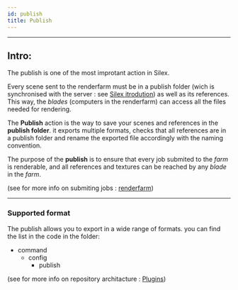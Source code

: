 ```yaml
---
id: publish
title: Publish
---
```


___

## Intro:

The publish is one of the most improtant action in Silex. 

Every scene sent to the renderfarm must be in a publish folder (wich is synchronised with the server :  see [Silex itrodution](../Silex.md)) as well as its references. This way, the *blades* (computers in the renderfarm) can access all the files needed for rendering.

The **Publish** action is the way to save your scenes and references in the **publish folder**. it exports multiple formats, checks that all references are in a publish folder and rename the exported file accordingly with the naming convention.

The purpose of the **publish** is to ensure that every job submited to the *farm* is renderable, and all references and textures can be reached by any *blade* in the *farm*.

(see for more info on submiting jobs : [renderfarm](../../Renderfarm/renderfarm.md))
___

### Supported format

The publish allows you to export in a wide range of formats. you can find the list in the code in the folder:

- command
    - config
        - publish 

(see for more info on repository architacture : [Plugins](../Plugins/Plugins.md))

